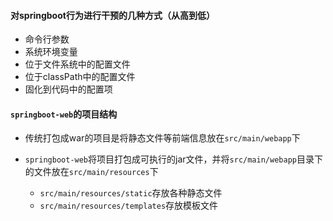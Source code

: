 #### 对springboot行为进行干预的几种方式（从高到低）

- 命令行参数
- 系统环境变量
- 位于文件系统中的配置文件
- 位于classPath中的配置文件
- 固化到代码中的配置项


#### `springboot-web`的项目结构

- 传统打包成war的项目是将静态文件等前端信息放在`src/main/webapp`下
- `springboot-web`将项目打包成可执行的jar文件，并将`src/main/webapp`目录下的文件放在`src/main/resources`下
  
   - `src/main/resources/static`存放各种静态文件
   - `src/main/resources/templates`存放模板文件